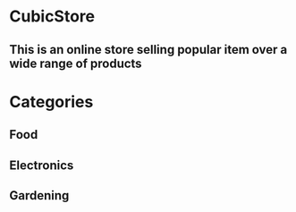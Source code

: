 # CubicStore
## This is an online store selling popular item over a wide range of products

# Categories
## Food
## Electronics
## Gardening
